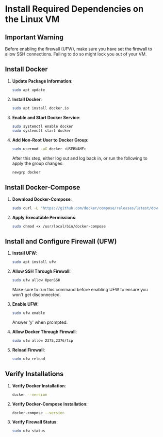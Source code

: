 # Install Required Dependencies on the Linux VM

## Important Warning

Before enabling the firewall (UFW), make sure you have set the firewall to allow SSH connections. Failing to do so might lock you out of your VM.

## Install Docker

1. **Update Package Information**: 
    ```bash
    sudo apt update
    ```

2. **Install Docker**:
    ```bash
    sudo apt install docker.io
    ```

3. **Enable and Start Docker Service**:
    ```bash
    sudo systemctl enable docker
    sudo systemctl start docker
    ```

4. **Add Non-Root User to Docker Group**:
    ```bash
    sudo usermod -aG docker <USERNAME>
    ```
    After this step, either log out and log back in, or run the following to apply the group changes:
    ```bash
    newgrp docker
    ```

## Install Docker-Compose

1. **Download Docker-Compose**:
    ```bash
    sudo curl -L "https://github.com/docker/compose/releases/latest/download/docker-compose-$(uname -s)-$(uname -m)" -o /usr/local/bin/docker-compose
    ```

2. **Apply Executable Permissions**:
    ```bash
    sudo chmod +x /usr/local/bin/docker-compose
    ```

## Install and Configure Firewall (UFW)

1. **Install UFW**:
    ```bash
    sudo apt install ufw
    ```

2. **Allow SSH Through Firewall**:
    ```bash
    sudo ufw allow OpenSSH
    ```
    Make sure to run this command before enabling UFW to ensure you won't get disconnected.

3. **Enable UFW**:
    ```bash
    sudo ufw enable
    ```
    Answer 'y' when prompted.

4. **Allow Docker Through Firewall**:
    ```bash
    sudo ufw allow 2375,2376/tcp
    ```

5. **Reload Firewall**:
    ```bash
    sudo ufw reload
    ```

## Verify Installations

1. **Verify Docker Installation**:
    ```bash
    docker --version
    ```

2. **Verify Docker-Compose Installation**:
    ```bash
    docker-compose --version
    ```

3. **Verify Firewall Status**:
    ```bash
    sudo ufw status
    ```
